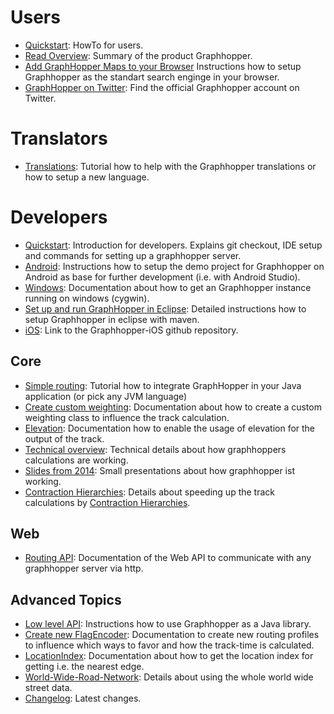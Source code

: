 # Users

 * [Quickstart](./web/quickstart.md): HowTo for users.
 * [Read Overview](https://graphhopper.com/#overview): Summary of the product Graphhopper. 
 * [Add GraphHopper Maps to your Browser](./web/open-search.md) Instructions how to setup Graphhopper as the standart search enginge in your browser.
 * [GraphHopper on Twitter](https://twitter.com/graphhopper): Find the official Graphhopper account on Twitter.

# Translators

* [Translations](./core/translations.md): Tutorial how to help with the Graphhopper translations or how to setup a new language.


# Developers

 * [Quickstart](./core/quickstart-from-source.md): Introduction for developers. Explains git checkout, IDE setup and commands for setting up a graphhopper server.
 * [Android](./android/index.md): Instructions how to setup the demo project for Graphhopper on Android as base for further development (i.e. with Android Studio).
 * [Windows](./core/windows-setup.md): Documentation about how to get an Graphhopper instance running on windows (cygwin).
 * [Set up and run GraphHopper in Eclipse](./core/eclipse-setup.md): Detailed instructions how to setup Graphhopper in eclipse with maven.
 * [iOS](https://github.com/graphhopper/graphhopper-ios/): Link to the Graphhopper-iOS github repository.

## Core

 * [Simple routing](./core/routing.md): Tutorial how to integrate GraphHopper in your Java application (or pick any JVM language)
 * [Create custom weighting](./core/weighting.md): Documentation about how to create a custom weighting class to influence the track calculation.
 * [Elevation](./core/elevation.md): Documentation how to enable the usage of elevation for the output of the track.
 * [Technical overview](./core/technical.md): Technical details about how graphhoppers calculations are working.
 * [Slides from 2014](https://graphhopper.com/public/slides/): Small presentations about how graphhopper ist working.
 * [Contraction Hierarchies](./core/ch.md): Details about speeding up the track calculations by [Contraction Hierarchies](http://en.wikipedia.org/wiki/Contraction_hierarchies).

## Web

 * [Routing API](./web/api-doc.md): Documentation of the Web API to communicate with any graphhopper server via http.
 
## Advanced Topics

 * [Low level API](./core/low-level-api.md): Instructions how to use Graphhopper as a Java library.
 * [Create new FlagEncoder](./core/create-new-flagencoder.md): Documentation to create new routing profiles to influence which ways to favor and how the track-time is calculated.
 * [LocationIndex](./core/location-index.md): Documentation about how to get the location index for getting i.e. the nearest edge.
 * [World-Wide-Road-Network](./core/world-wide.md): Details about using the whole world wide street data.
 * [Changelog](https://github.com/graphhopper/graphhopper/blob/master/core/files/changelog.txt): Latest changes.
